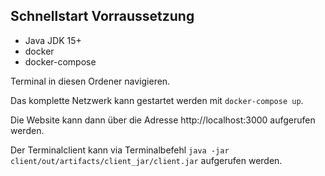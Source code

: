 ## Schnellstart Vorraussetzung

* Java JDK 15+
* docker
* docker-compose

Terminal in diesen Ordener navigieren.

Das komplette Netzwerk kann gestartet werden mit `docker-compose up`.

Die Website kann dann über die Adresse http://localhost:3000 aufgerufen werden.

Der Terminalclient kann via Terminalbefehl `java -jar client/out/artifacts/client_jar/client.jar` aufgerufen werden.
